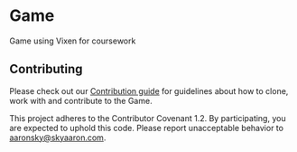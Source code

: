 # Game
Game using Vixen for coursework

## Contributing

Please check out our [Contribution guide](CONTRIBUTING.md) for guidelines about how to clone, work with and contribute to the Game.

This project adheres to the Contributor Covenant 1.2. By participating, you are expected to uphold this code. Please report unacceptable behavior to aaronsky@skyaaron.com.
